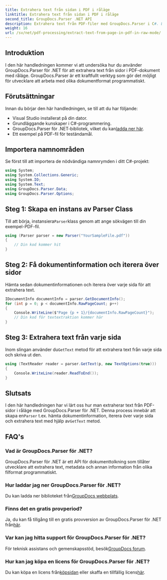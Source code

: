 ```yaml
---
title: Extrahera text från sidan i PDF i råläge
linktitle: Extrahera text från sidan i PDF i råläge
second_title: GroupDocs.Parser .NET API
description: Extrahera text från PDF-filer med GroupDocs.Parser i C#. Lär dig effektiv PDF-textextraktion med detta kraftfulla .NET-bibliotek.
weight: 16
url: /sv/net/pdf-processing/extract-text-from-page-in-pdf-in-raw-mode/
---
```

## Introduktion
I den här handledningen kommer vi att undersöka hur du använder GroupDocs.Parser för .NET för att extrahera text från sidor i PDF-dokument med råläge. GroupDocs.Parser är ett kraftfullt verktyg som gör det möjligt för utvecklare att arbeta med olika dokumentformat programmatiskt.
## Förutsättningar
Innan du börjar den här handledningen, se till att du har följande:
- Visual Studio installerat på din dator.
- Grundläggande kunskaper i C#-programmering.
- GroupDocs.Parser för .NET-bibliotek, vilket du kan[ladda ner här](https://releases.groupdocs.com/parser/net/).
- Ett exempel på PDF-fil för teständamål.

## Importera namnområden
Se först till att importera de nödvändiga namnrymden i ditt C#-projekt:
```csharp
using System;
using System.Collections.Generic;
using System.IO;
using System.Text;
using GroupDocs.Parser.Data;
using GroupDocs.Parser.Options;
```
## Steg 1: Skapa en instans av Parser Class
 Till att börja, instansiera`Parser`klass genom att ange sökvägen till din exempel-PDF-fil.
```csharp
using (Parser parser = new Parser("YourSampleFile.pdf"))
{
    // Din kod kommer hit
}
```
## Steg 2: Få dokumentinformation och iterera över sidor
Hämta sedan dokumentinformationen och iterera över varje sida för att extrahera text.
```csharp
IDocumentInfo documentInfo = parser.GetDocumentInfo();
for (int p = 0; p < documentInfo.RawPageCount; p++)
{
    Console.WriteLine($"Page {p + 1}/{documentInfo.RawPageCount}");
    // Din kod för textextraktion kommer här
}
```
## Steg 3: Extrahera text från varje sida
 Inom slingan använder du`GetText` metod för att extrahera text från varje sida och skriva ut den.
```csharp
using (TextReader reader = parser.GetText(p, new TextOptions(true)))
{
    Console.WriteLine(reader.ReadToEnd());
}
```

## Slutsats
 I den här handledningen har vi lärt oss hur man extraherar text från PDF-sidor i råläge med GroupDocs.Parser för .NET. Denna process innebär att skapa en`Parser` t.ex. hämta dokumentinformation, iterera över varje sida och extrahera text med hjälp av`GetText` metod.

## FAQ's
### Vad är GroupDocs.Parser för .NET?
GroupDocs.Parser för .NET är ett API för dokumenttolkning som tillåter utvecklare att extrahera text, metadata och annan information från olika filformat programmatiskt.
### Hur laddar jag ner GroupDocs.Parser för .NET?
 Du kan ladda ner biblioteket från[GroupDocs webbplats](https://releases.groupdocs.com/parser/net/).
### Finns det en gratis provperiod?
 Ja, du kan få tillgång till en gratis provversion av GroupDocs.Parser för .NET från[här](https://releases.groupdocs.com/).
### Var kan jag hitta support för GroupDocs.Parser för .NET?
 För teknisk assistans och gemenskapsstöd, besök[GroupDocs forum](https://forum.groupdocs.com/c/parser/17).
### Hur kan jag köpa en licens för GroupDocs.Parser för .NET?
 Du kan köpa en licens från[köpsidan](https://purchase.groupdocs.com/buy) eller skaffa en tillfällig licens[här](https://purchase.groupdocs.com/temporary-license/).